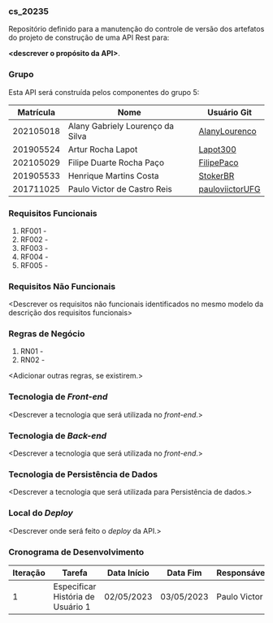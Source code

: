 ### cs_20235
Repositório definido para a manutenção do controle de versão dos artefatos do projeto de construção de uma API Rest para:

**<descrever o propósito da API>**.

### Grupo
Esta API será construída pelos componentes do grupo 5:

|Matrícula|Nome|Usuário Git|
|---|---|---|
|202105018|Alany Gabriely Lourenço da Silva|[AlanyLourenco](https://github.com/AlanyLourenco)|
|201905524|Artur Rocha Lapot|[Lapot300](https://github.com/Lapot300)|
|202105029|Filipe Duarte Rocha Paço|[FilipePaco](https://github.com/FilipePaco)|
|201905533|Henrique Martins Costa|[StokerBR](https://github.com/StokerBR)|
|201711025|Paulo Victor de Castro Reis|[pauloviictorUFG](https://github.com/pauloviictorUFG)|

### Requisitos Funcionais
1. RF001 - <descrever>
2. RF002 - <descrever>
3. RF003 - <descrever>
3. RF004 - <descrever>
3. RF005 - <descrever>

### Requisitos Não Funcionais
<Descrever os requisitos não funcionais identificados no mesmo modelo da descrição dos requisitos funcionais>

### Regras de Negócio
1. RN01 - <descrever>
2. RN02 - <descrever>

<Adicionar outras regras, se existirem.>

### Tecnologia de _Front-end_
<Descrever a tecnologia que será utilizada no _front-end_.>

### Tecnologia de _Back-end_
<Descrever a tecnologia que será utilizada no _front-end_.>

### Tecnologia de Persistência de Dados
<Descrever a tecnologia que será utilizada para Persistência de dados.>

### Local do _Deploy_
<Descrever onde será feito o _deploy_ da API.>

### Cronograma de Desenvolvimento

|Iteração|Tarefa|Data Início|Data Fim|Responsável|Situação|
|---|---|---|---|---|---|
|1|Especificar História de Usuário 1|02/05/2023|03/05/2023|Paulo Victor|Programada|
